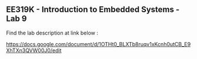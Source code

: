 ## EE319K - Introduction to Embedded Systems - Lab 9

Find the lab description at link below :

https://docs.google.com/document/d/1OTHt0_BLXTb8ruqv1xKcnh0utCB_E9XhTXn3QVW00J0/edit
